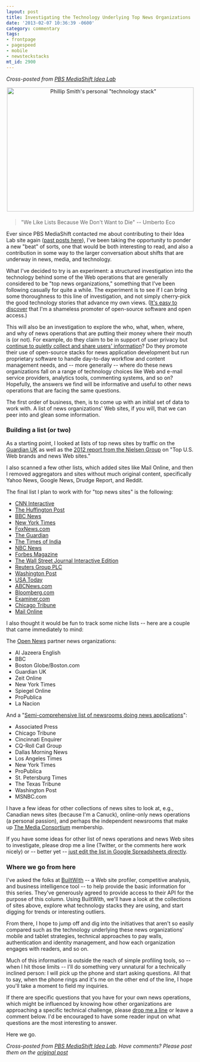 ```yaml
---
layout: post
title: Investigating the Technology Underlying Top News Organizations
date: '2013-02-07 10:36:39 -0600'
category: commentary
tags:
- frontpage
- pagespeed
- mobile
- newsteckstacks
mt_id: 2900
---
```

_Cross-posted from [PBS MediaShift Idea Lab](http://www.pbs.org/idealab/2013/02/investigating-the-technology-underlying-top-news-organizations036.html)_

<a href="http://www.pbs.org/idealab/assets_c/2013/02/DSCF0705-2926.html" onclick="window.open('http://www.pbs.org/idealab/assets_c/2013/02/DSCF0705-2926.html','popup','width=1024,height=680,scrollbars=no,resizable=no,toolbar=no,directories=no,location=no,menubar=no,status=no,left=0,top=0'); return false"><img src="http://www.pbs.org/idealab/assets_c/2013/02/DSCF0705-thumb-500x332-2926.jpg" width="500" height="332" alt="Phillip Smith's personal &quot;technology stack&quot;" class="mt-image-center" style="text-align: center; display: block; margin: 0 auto 20px;" /></a>

> "We Like Lists Because We Don't Want to Die" -- Umberto Eco

Ever since PBS MediaShift contacted me about contributing to their Idea Lab site again ([past posts here](http://www.pbs.org/idealab/psmith/)), I've been taking the opportunity to ponder a new "beat" of sorts, one that would be both interesting to read, and also a contribution in some way to the larger conversation about shifts that are underway in news, media, and technology. 

What I've decided to try is an experiment: a structured investigation into the technology behind some of the Web operations that are generally considered to be "top news organizations," something that I've been following casually for quite a while. The experiment is to see if I can bring some thoroughness to this line of investigation, and not simply cherry-pick the good technology stories that advance my own views. ([It's easy to discover](https://duckduckgo.com/?q=phillipadsmith+open+source+software) that I'm a shameless promoter of open-source software and open access.)

This will also be an investigation to explore the who, what, when, where, and why of news operations that are putting their money where their mouth is (or not). For example, do they claim to be in support of user privacy but [continue to quietly collect and share users' information](https://www.mozilla.org/en-US/collusion/)? Do they promote their use of open-source stacks for news application development but run proprietary software to handle day-to-day workflow and content management needs, and -- more generally -- where do these news organizations fall on a range of technology choices like Web and e-mail service providers, analytics tools, commenting systems, and so on? Hopefully, the answers we find will be informative and useful to other news operations that are facing the same questions.

The first order of business, then, is to come up with an initial set of data to work with. A list of news organizations' Web sites, if you will, that we can peer into and glean some information.

### Building a list (or two)

As a starting point, I looked at lists of top news sites by traffic on the [Guardian UK](http://www.guardian.co.uk/news/datablog/2012/jun/22/website-visitor-statistics-nielsen-may-2012-google) as well as the [2012 report from the Nielsen Group]( http://blog.nielsen.com/nielsenwire/online_mobile/may-2012-top-u-s-web-brands-and-news-websites/) on "Top U.S. Web brands and news Web sites."

I also scanned a few other lists, which added sites like Mail Online, and then I removed aggregators and sites without much original content, specifically Yahoo News, Google News, Drudge Report, and Reddit.

The final list I plan to work with for "top news sites" is the following:

* [CNN Interactive](http://cnn.com)
* [The Huffington Post](http://huffingtonpost.com)
* [BBC News](http://bbc.co.uk/news/)
* [New York Times](http://nytimes.com)
* [FoxNews.com](http://foxnews.com)
* [The Guardian](http://guardian.co.uk)
* [The Times of India](http://timesofindia.indiatimes.com)
* [NBC News](http://nbcnews.com)
* [Forbes Magazine](http://forbes.com)
* [The Wall Street Journal Interactive Edition](http://online.wsj.com)
* [Reuters Group PLC](http://reuters.com)
* [Washington Post](http://washingtonpost.com)
* [USA Today](http://usatoday.com)
* [ABCNews.com](http://abcnews.go.com)
* [Bloomberg.com](http://bloomberg.com)
* [Examiner.com](http://examiner.com)
* [Chicago Tribune](http://www.chicagotribune.com/)
* [Mail Online](http://www.dailymail.co.uk.com/)

I also thought it would be fun to track some niche lists -- here are a couple that came immediately to mind:

The [Open News](http://www.mozillaopennews.org/) partner news organizations:

* Al Jazeera English
* BBC
* Boston Globe/Boston.com
* Guardian UK
* Zeit Online
* New York Times
* Spiegel Online
* ProPublica
* La Nacion


And a "[Semi-comprehensive list of newsrooms doing news applications](http://help.hackshackers.com/questions/semi-comprehensive-list-of-newsrooms-doing-news-applications/)":

* Associated Press
* Chicago Tribune 
* Cincinnati Enquirer
* CQ-Roll Call Group
* Dallas Morning News
* Los Angeles Times
* New York Times 
* ProPublica
* St. Petersburg Times
* The Texas Tribune
* Washington Post
* MSNBC.com

I have a few ideas for other collections of news sites to look at, e.g., Canadian news sites (because I'm a Canuck), online-only news operations (a personal passion), and perhaps the independent newsrooms that make up [The Media Consortium](http://www.themediaconsortium.org/our-members/) membership.

If you have some ideas for other list of news operations and news Web sites to investigate, please drop me a line (Twitter, or the comments here work nicely) or -- better yet -- [just edit the list in Google Spreadsheets directly](https://docs.google.com/spreadsheet/ccc?key=0AgZzmiG9MvT4dFVIWjI0Z0R3eHhKdkxDYVctME5lVnc).

### Where we go from here

I've asked the folks at [BuiltWith](http://builtwith.com/About/) -- a Web site profiler, competitive analysis, and business intelligence tool -- to help provide the basic information for this series. They've generously agreed to provide access to their API for the purpose of this column. Using BuiltWith, we'll have a look at the collections of sites above, explore what technology stacks they are using, and start digging for trends or interesting outliers.

From there, I hope to jump off and dig into the initiatives that aren't so easily compared such as the technology underlying these news organizations' mobile and tablet strategies, technical approaches to pay walls, authentication and identity management, and how each organization engages with readers, and so on.

Much of this information is outside the reach of  simple profiling tools, so -- when I hit those limits -- I'll do something very unnatural for a technically inclined person: I will pick up the phone and start asking questions. All that to say, when the phone rings and it's me on the other end of the line, I hope you'll take a moment to field my inquiries.

If there are specific questions that you have for your own news operations, which might be influenced by knowing how other organizations are approaching a specific technical challenge, please [drop me a line](http://twitter.com/phillipadsmith) or leave a comment below. I'd be encouraged to have some reader input on what questions are the most interesting to answer. 

Here we go.

_Cross-posted from [PBS MediaShift Idea Lab](http://www.pbs.org/idealab/2013/02/investigating-the-technology-underlying-top-news-organizations036.html). Have comments? Please post them on the [original post](http://www.pbs.org/idealab/2013/02/investigating-the-technology-underlying-top-news-organizations036.html)_
